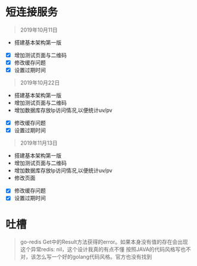 # 短连接服务
> 2019年10月11日
- 搭建基本架构第一版
- [x] 增加测试页面与二维码
- [x] 修改缓存问题
- [x] 设置过期时间

> 2019年10月22日
- 搭建基本架构第一版
- 增加测试页面与二维码
- 增加数据库存放Ip访问情况,以便统计uv/pv
- [x] 修改缓存问题
- [x] 设置过期时间

> 2019年11月13日
- 搭建基本架构第一版
- 增加测试页面与二维码
- 增加数据库存放Ip访问情况,以便统计uv/pv
- 修改页面
- [x] 修改缓存问题
- [x] 设置过期时间

# 吐槽
> go-redis Get中的Result方法获得的error。如果本身没有值的存在会出现这个异常redis: nil，这个设计我真的有点不懂
> 按照JAVA的代码风格写也不对，该怎么写一个好的golang代码风格。官方也没有找到


